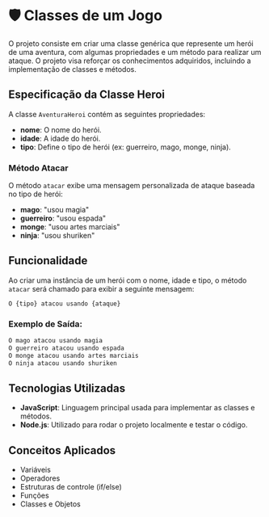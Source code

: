 
# 🛡️ Classes de um Jogo

O projeto consiste em criar uma classe genérica que represente um herói de uma aventura, com algumas propriedades e um método para realizar um ataque. O projeto visa reforçar os conhecimentos adquiridos, incluindo a implementação de classes e métodos.

## Especificação da Classe Heroi

A classe `AventuraHeroi` contém as seguintes propriedades:
- **nome**: O nome do herói.
- **idade**: A idade do herói.
- **tipo**: Define o tipo de herói (ex: guerreiro, mago, monge, ninja).

### Método Atacar

O método `atacar` exibe uma mensagem personalizada de ataque baseada no tipo de herói:
- **mago**: "usou magia"
- **guerreiro**: "usou espada"
- **monge**: "usou artes marciais"
- **ninja**: "usou shuriken"

## Funcionalidade

Ao criar uma instância de um herói com o nome, idade e tipo, o método `atacar` será chamado para exibir a seguinte mensagem:
```
O {tipo} atacou usando {ataque}
```

### Exemplo de Saída:
```bash
O mago atacou usando magia
O guerreiro atacou usando espada
O monge atacou usando artes marciais
O ninja atacou usando shuriken
```

##  Tecnologias Utilizadas
- **JavaScript**: Linguagem principal usada para implementar as classes e métodos.
- **Node.js**: Utilizado para rodar o projeto localmente e testar o código.

##  Conceitos Aplicados

- Variáveis
- Operadores
- Estruturas de controle (if/else)
- Funções
- Classes e Objetos


